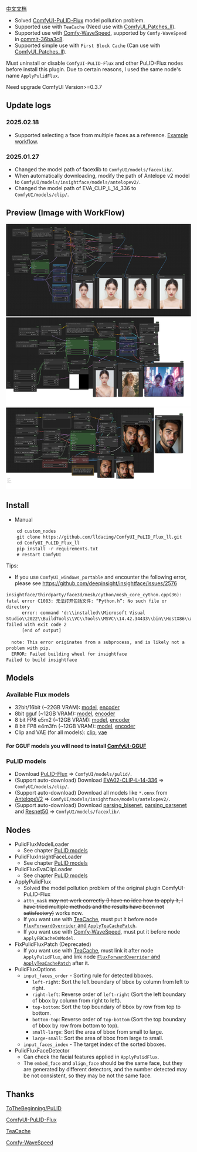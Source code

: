[中文文档](README_CN.md)

- Solved [ComfyUI-PuLID-Flux](https://github.com/balazik/ComfyUI-PuLID-Flux) model pollution problem.
- Supported use with `TeaCache` (Need use with [ComfyUI_Patches_ll](https://github.com/lldacing/ComfyUI_Patches_ll)).
- Supported use with [Comfy-WaveSpeed](https://github.com/chengzeyi/Comfy-WaveSpeed), supported by `Comfy-WaveSpeed` in [commit-36ba3c8](https://github.com/chengzeyi/Comfy-WaveSpeed/commit/36ba3c8b74735d4521828507a4bf323df1a9a9d0).
- Supported simple use with `First Block Cache` (Can use with [ComfyUI_Patches_ll](https://github.com/lldacing/ComfyUI_Patches_ll)).

Must uninstall or disable `ComfyUI-PuLID-Flux` and other PuLID-Flux nodes before install this plugin. Due to certain reasons, I used the same node's name `ApplyPulidFlux`.

Need upgrade ComfyUI Version>=0.3.7

## Update logs
### 2025.02.18
- Supported selecting a face from multiple faces as a reference. [Example workflow](examples/PuLID_select_ref_face.png).
### 2025.01.27
- Changed the model path of facexlib to `ComfyUI/models/facexlib/`.
- When automatically downloading, modify the path of Antelope v2 model to `ComfyUI/models/insightface/models/antelopev2/`.
- Changed the model path of EVA_CLIP_L_14_336 to `ComfyUI/models/clip/`.

## Preview (Image with WorkFlow)
![save api extended](examples/PuLID_with_speedup.png)
![save api extended](examples/PuLID_with_attn_mask.png)
![save api extended](examples/PuLID_select_ref_face.png)

## Install

- Manual
```shell
    cd custom_nodes
    git clone https://github.com/lldacing/ComfyUI_PuLID_Flux_ll.git
    cd ComfyUI_PuLID_Flux_ll
    pip install -r requirements.txt
    # restart ComfyUI
```

Tips:

- If you use `ComfyUI_windows_portable` and encounter the following error, please see https://github.com/deepinsight/insightface/issues/2576
```
insightface/thirdparty/face3d/mesh/cython/mesh_core_cython.cpp(36): fatal error C1083: 无法打开包括文件: “Python.h”: No such file or directory
      error: command 'd:\\installed\\Microsoft Visual Studio\\2022\\BuildTools\\VC\\Tools\\MSVC\\14.42.34433\\bin\\HostX86\\x64\\cl.exe' failed with exit code 2
      [end of output]

  note: This error originates from a subprocess, and is likely not a problem with pip.
  ERROR: Failed building wheel for insightface
Failed to build insightface
```

## Models
### Available Flux models
- 32bit/16bit (~22GB VRAM): [model](https://huggingface.co/black-forest-labs/FLUX.1-dev/blob/main/flux1-dev.safetensors), [encoder](https://huggingface.co/comfyanonymous/flux_text_encoders/blob/main/t5xxl_fp16.safetensors)
- 8bit gguf (~12GB VRAM): [model](https://huggingface.co/city96/FLUX.1-dev-gguf/blob/main/flux1-dev-Q8_0.gguf), [encoder](https://huggingface.co/city96/t5-v1_1-xxl-encoder-gguf/blob/main/t5-v1_1-xxl-encoder-Q8_0.gguf)
- 8 bit FP8 e5m2 (~12GB VRAM): [model](https://huggingface.co/Kijai/flux-fp8/blob/main/flux1-dev-fp8-e5m2.safetensors), [encoder](https://huggingface.co/comfyanonymous/flux_text_encoders/blob/main/t5xxl_fp8_e4m3fn.safetensors)
- 8 bit FP8 e4m3fn (~12GB VRAM): [model](https://huggingface.co/Kijai/flux-fp8/blob/main/flux1-dev-fp8-e4m3fn.safetensors), [encoder](https://huggingface.co/comfyanonymous/flux_text_encoders/blob/main/t5xxl_fp8_e4m3fn.safetensors)
- Clip and VAE (for all models): [clip](https://huggingface.co/comfyanonymous/flux_text_encoders/blob/main/clip_l.safetensors), [vae](https://huggingface.co/black-forest-labs/FLUX.1-schnell/blob/main/ae.safetensors)

#### For GGUF models you will need to install [ComfyUI-GGUF](https://github.com/city96/ComfyUI-GGUF) 

### PuLID models
- Download [PuLID-Flux](https://huggingface.co/guozinan/PuLID/resolve/main/pulid_flux_v0.9.1.safetensors?download=true) => `ComfyUI/models/pulid/`.
- (Support auto-download) Download [EVA02-CLIP-L-14-336](https://huggingface.co/QuanSun/EVA-CLIP/blob/main/EVA02_CLIP_L_336_psz14_s6B.pt?download=true) => `ComfyUI/models/clip/`.
- (Support auto-download) Download all models like `*.onnx` from [AntelopeV2](https://huggingface.co/MonsterMMORPG/tools/tree/main) => `ComfyUI/models/insightface/models/antelopev2/`.
- (Support auto-download) Download [parsing_bisenet](https://github.com/xinntao/facexlib/releases/download/v0.2.0/parsing_bisenet.pth), [parsing_parsenet](https://github.com/xinntao/facexlib/releases/download/v0.2.2/parsing_parsenet.pth) and [Resnet50](https://github.com/xinntao/facexlib/releases/download/v0.1.0/detection_Resnet50_Final.pth) => `ComfyUI/models/facexlib/`.

## Nodes
- PulidFluxModelLoader
  - See chapter [PuLID models](#pulid-models)
- PulidFluxInsightFaceLoader
  - See chapter [PuLID models](#pulid-models)
- PulidFluxEvaClipLoader
  - See chapter [PuLID models](#pulid-models)
- ApplyPulidFlux
  - Solved the model pollution problem of the original plugin ComfyUI-PuLID-Flux
  - `attn_mask` ~~may not work correctly (I have no idea how to apply it, I have tried multiple methods and the results have been not satisfactory)~~ works now.
  - If you want use with [TeaCache](https://github.com/ali-vilab/TeaCache), must put it before node [`FluxForwardOverrider` and `ApplyTeaCachePatch`](https://github.com/lldacing/ComfyUI_Patches_ll).
  - If you want use with [Comfy-WaveSpeed](https://github.com/chengzeyi/Comfy-WaveSpeed), must put it before node `ApplyFBCacheOnModel`.
- FixPulidFluxPatch (Deprecated)
  - If you want use with [TeaCache](https://github.com/ali-vilab/TeaCache), must link it after node `ApplyPulidFlux`, and link node [`FluxForwardOverrider` and `ApplyTeaCachePatch`](https://github.com/lldacing/ComfyUI_Patches_ll) after it.
- PulidFluxOptions
  - `input_faces_order` - Sorting rule for detected bboxes.
    - `left-right`: Sort the left boundary of bbox by column from left to right.
    - `right-left`: Reverse order of `left-right` (Sort the left boundary of bbox by column from right to left).
    - `top-bottom`: Sort the top boundary of bbox by row from top to bottom.
    - `bottom-top`: Reverse order of `top-bottom` (Sort the top boundary of bbox by row from bottom to top).
    - `small-large`: Sort the area of bbox from small to large.
    - `large-small`: Sort the area of bbox from large to small.
  - `input_faces_index` - The target index of the sorted bboxes.
- PulidFluxFaceDetector
  - Can check the facial features applied in `ApplyPulidFlux`.
  - The `embed_face` and `align_face` should be the same face, but they are generated by different detectors, and the number detected may be not consistent, so they may be not the same face.

## Thanks

[ToTheBeginning/PuLID](https://github.com/ToTheBeginning/PuLID)

[ComfyUI-PuLID-Flux](https://github.com/balazik/ComfyUI-PuLID-Flux)

[TeaCache](https://github.com/ali-vilab/TeaCache)

[Comfy-WaveSpeed](https://github.com/chengzeyi/Comfy-WaveSpeed)
